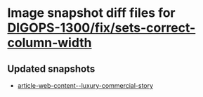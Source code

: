 # Image snapshot diff files for [DIGOPS-1300/fix/sets-correct-column-width](git@github.com:brightsitesconsulting/independent-web/pull/7692)

## Updated snapshots
- [article-web-content--luxury-commercial-story](./article-web-content--luxury-commercial-story)
